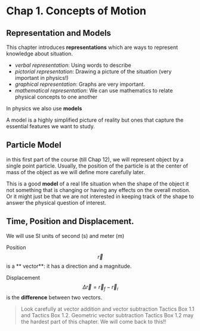 

# Chap 1. Concepts of Motion

## Representation and Models

This chapter introduces **representations** which are ways to represent knowledge about situation. 

* _verbal representation_: Using words to describe
* _pictorial representation_: Drawing a picture of the situation (very important in physics!)
* _graphical representation_: Graphs are very important. 
* _mathematical representation_: We can use mathematics to relate physical concepts to one another

In physics we also use **models**

A model is a highly simplified picture of reality but ones that capture the essential features we want to study. 

## Particle Model

in this first part of the course (till Chap 12), we will represent object by a single point particle. Usually, the position of the particle is at the center of mass of the object as we will define more carefully later. 

This is a good **model** of a real life situation when the shape of the object it not something that is changing or having any effects on the overall motion.  Or it might just be that we are not interested in keeping track of the shape to answer the physical question of interest.  

## Time, Position and Displacement. 
 
We will use SI units of second (s) and meter (m)

Position $$\vec{r}$$ is a ** vector**: it has a direction and a magnitude. 

Displacement $$\Delta\vec{r} = \vec{r}_f-\vec{r}_i$$ is the **difference** between two vectors. 

> Look carefully at vector addition and vector subtraction Tactics Box 1.1 and Tactics Box 1.2. 
Geometric vector subtraction Tactics Box 1.2 may the hardest part of this chapter. We will come back to this!!



